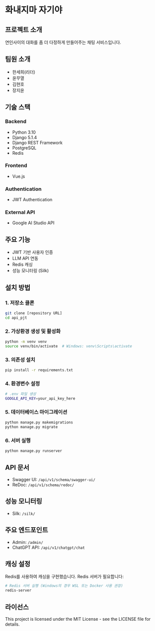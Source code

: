 # 화내지마 자기야

## 프로젝트 소개

연인사이의 대화를 좀 더 다정하게 만들어주는 채팅 서비스입니다.

## 팀원 소개

- 한세희(리더)
- 윤무열
- 김현호
- 장지윤

## 기술 스택

### Backend

- Python 3.10
- Django 5.1.4
- Django REST Framework
- PostgreSQL
- Redis

### Frontend

- Vue.js

### Authentication

- JWT Authentication

### External API

- Google AI Studio API

## 주요 기능

- JWT 기반 사용자 인증
- LLM API 연동
- Redis 캐싱
- 성능 모니터링 (Silk)

## 설치 방법

### 1. 저장소 클론

```bash
git clone [repository URL]
cd api_pjt
```

### 2. 가상환경 생성 및 활성화

```bash
python -m venv venv
source venv/bin/activate  # Windows: venv\Scripts\activate
```

### 3. 의존성 설치

```bash
pip install -r requirements.txt
```

### 4. 환경변수 설정

```bash
# .env 파일 생성
GOOGLE_API_KEY=your_api_key_here
```

### 5. 데이터베이스 마이그레이션

```bash
python manage.py makemigrations
python manage.py migrate
```

### 6. 서버 실행

```bash
python manage.py runserver
```

## API 문서

- Swagger UI: `/api/v1/schema/swagger-ui/`
- ReDoc: `/api/v1/schema/redoc/`

## 성능 모니터링

- Silk: `/silk/`

## 주요 엔드포인트

- Admin: `/admin/`
- ChatGPT API: `/api/v1/chatgpt/chat`

## 캐싱 설정

Redis를 사용하여 캐싱을 구현했습니다. Redis 서버가 필요합니다:

```bash
# Redis 서버 실행 (Windows의 경우 WSL 또는 Docker 사용 권장)
redis-server
```

## 라이선스

This project is licensed under the MIT License - see the LICENSE file for details.
